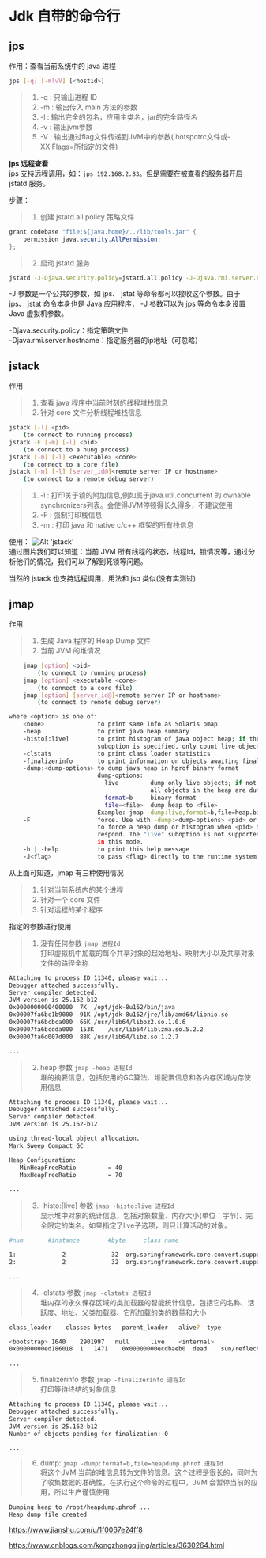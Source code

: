 # Jdk 自带的命令行

## jps

作用：查看当前系统中的 java 进程

```bash
jps [-q] [-mlvV] [<hostid>]
```

>1. -q : 只输出进程 ID
>2. -m : 输出传入 main 方法的参数
>3. -l : 输出完全的包名，应用主类名，jar的完全路径名
>4. -v : 输出jvm参数
>5. -V : 输出通过flag文件传递到JVM中的参数(.hotspotrc文件或-XX:Flags=所指定的文件)


**jps 远程查看**  
jps 支持远程调用，如：`jps 192.168.2.83`。但是需要在被查看的服务器开启 jstatd 服务。

步骤：
>1. 创建 jstatd.all.policy 策略文件
```java
grant codebase "file:${java.home}/../lib/tools.jar" {
    permission java.security.AllPermission;
};
```

>2. 启动 jstatd 服务
```bash
jstatd -J-Djava.security.policy=jstatd.all.policy -J-Djava.rmi.server.hostname=192.168.31.241
```

-J 参数是一个公共的参数，如 jps、 jstat 等命令都可以接收这个参数。由于 jps、 jstat 命令本身也是 Java 应用程序， -J 参数可以为 jps 等命令本身设置 Java 虚拟机参数。

-Djava.security.policy：指定策略文件  
-Djava.rmi.server.hostname：指定服务器的ip地址（可忽略）


## jstack

作用
>1. 查看 java 程序中当前时刻的线程堆栈信息
>2. 针对 core 文件分析线程堆栈信息

```bash
jstack [-l] <pid>
    (to connect to running process)
jstack -F [-m] [-l] <pid>
    (to connect to a hung process)
jstack [-m] [-l] <executable> <core>
    (to connect to a core file)
jstack [-m] [-l] [server_id@]<remote server IP or hostname>
    (to connect to a remote debug server)
```

>1. -l : 打印关于锁的附加信息,例如属于java.util.concurrent 的 ownable synchronizers列表。会使得JVM停顿得长久得多，不建议使用
>2. -F : 强制打印栈信息
>3. -m : 打印 java 和 native c/c++ 框架的所有栈信息

使用：
![Alt 'jstack'](https://s2.ax1x.com/2020/01/09/lfYKW6.png)  
通过图片我们可以知道：当前 JVM 所有线程的状态，线程Id，锁情况等，通过分析他们的情况，我们可以了解到死锁等问题。

当然的 jstack 也支持远程调用，用法和 jsp 类似(没有实测过)


## jmap
作用
>1. 生成 Java 程序的 Heap Dump 文件
>2. 当前 JVM 的堆情况

```bash
    jmap [option] <pid>
        (to connect to running process)
    jmap [option] <executable <core>
        (to connect to a core file)
    jmap [option] [server_id@]<remote server IP or hostname>
        (to connect to remote debug server)

where <option> is one of:
    <none>               to print same info as Solaris pmap
    -heap                to print java heap summary
    -histo[:live]        to print histogram of java object heap; if the "live"
                         suboption is specified, only count live objects
    -clstats             to print class loader statistics
    -finalizerinfo       to print information on objects awaiting finalization
    -dump:<dump-options> to dump java heap in hprof binary format
                         dump-options:
                           live         dump only live objects; if not specified,
                                        all objects in the heap are dumped.
                           format=b     binary format
                           file=<file>  dump heap to <file>
                         Example: jmap -dump:live,format=b,file=heap.bin <pid>
    -F                   force. Use with -dump:<dump-options> <pid> or -histo
                         to force a heap dump or histogram when <pid> does not
                         respond. The "live" suboption is not supported
                         in this mode.
    -h | -help           to print this help message
    -J<flag>             to pass <flag> directly to the runtime system
```

从上面可知道，jmap 有三种使用情况
>1. 针对当前系统内的某个进程
>2. 针对一个 core 文件
>3. 针对远程的某个程序

指定的参数进行使用

>1. 没有任何参数 `jmap 进程Id`  
打印虚拟机中加载的每个共享对象的起始地址、映射大小以及共享对象文件的路径全称

```bash
Attaching to process ID 11340, please wait...
Debugger attached successfully.
Server compiler detected.
JVM version is 25.162-b12
0x0000000000400000	7K	/opt/jdk-8u162/bin/java
0x00007fa6bc1b9000	91K	/opt/jdk-8u162/jre/lib/amd64/libnio.so
0x00007fa6bcbca000	66K	/usr/lib64/libbz2.so.1.0.6
0x00007fa6bcdda000	153K	/usr/lib64/liblzma.so.5.2.2
0x00007fa6d007d000	88K	/usr/lib64/libz.so.1.2.7

...
```

>2. heap 参数 `jmap -heap 进程Id`  
堆的摘要信息，包括使用的GC算法、堆配置信息和各内存区域内存使用信息

```bash
Attaching to process ID 11340, please wait...
Debugger attached successfully.
Server compiler detected.
JVM version is 25.162-b12

using thread-local object allocation.
Mark Sweep Compact GC

Heap Configuration:
   MinHeapFreeRatio         = 40
   MaxHeapFreeRatio         = 70
   
...
```

>3. -histo:[live] 参数 `jmap -histo:live 进程Id`  
显示堆中对象的统计信息，包括对象数量、内存大小(单位：字节)、完全限定的类名。如果指定了live子选项，则只计算活动的对象。

```bash
#num       #instance        #byte     class name

1:             2             32  org.springframework.core.convert.support.ObjectToObjectConverter
2:             2             32  org.springframework.core.convert.support.ObjectToOptionalConverter

...
```

>4. -clstats 参数 `jmap -clstats 进程Id`  
堆内存的永久保存区域的类加载器的智能统计信息，包括它的名称、活跃度、地址、父类加载器、它所加载的类的数量和大小

```bash
class_loader	classes	bytes	parent_loader	alive?	type

<bootstrap>	1640	2901997	  null  	live	<internal>
0x00000000ed186018	1	1471	0x00000000ecdbaeb0	dead	sun/reflect/DelegatingClassLoader@0x0000000100009df8

...
```

>5. finalizerinfo 参数  `jmap -finalizerinfo 进程Id`  
打印等待终结的对象信息

```bash
Attaching to process ID 11340, please wait...
Debugger attached successfully.
Server compiler detected.
JVM version is 25.162-b12
Number of objects pending for finalization: 0

...
```

>6. dump:<dump-options> `jmap -dump:format=b,file=heapdump.phrof 进程Id`  
将这个JVM 当前的堆信息转为文件的信息。这个过程是很长的，同时为了收集数据的准确性，在执行这个命令的过程中，JVM 会暂停当前的应用，所以生产谨慎使用
```bash
Dumping heap to /root/heapdump.phrof ...
Heap dump file created
```






https://www.jianshu.com/u/1f0067e24ff8

https://www.cnblogs.com/kongzhongqijing/articles/3630264.html



